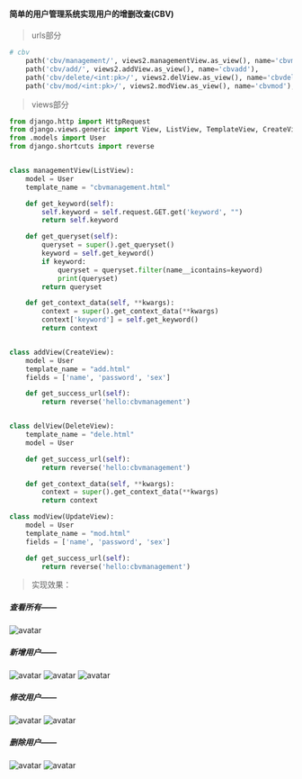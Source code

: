 #### 简单的用户管理系统实现用户的增删改查(CBV)
>urls部分
```python
# cbv
    path('cbv/management/', views2.managementView.as_view(), name='cbvmanagement'),
    path('cbv/add/', views2.addView.as_view(), name='cbvadd'),
    path('cbv/delete/<int:pk>/', views2.delView.as_view(), name='cbvdel'),
    path('cbv/mod/<int:pk>/', views2.modView.as_view(), name='cbvmod'),
```
>views部分
```python
from django.http import HttpRequest
from django.views.generic import View, ListView, TemplateView, CreateView, UpdateView, DeleteView
from .models import User
from django.shortcuts import reverse


class managementView(ListView):
    model = User
    template_name = "cbvmanagement.html"

    def get_keyword(self):
        self.keyword = self.request.GET.get('keyword', "")
        return self.keyword

    def get_queryset(self):
        queryset = super().get_queryset()
        keyword = self.get_keyword()
        if keyword:
            queryset = queryset.filter(name__icontains=keyword)
            print(queryset)
        return queryset

    def get_context_data(self, **kwargs):
        context = super().get_context_data(**kwargs)
        context['keyword'] = self.get_keyword()
        return context


class addView(CreateView):
    model = User
    template_name = "add.html"
    fields = ['name', 'password', 'sex']

    def get_success_url(self):
        return reverse('hello:cbvmanagement')


class delView(DeleteView):
    template_name = "dele.html"
    model = User

    def get_success_url(self):
        return reverse('hello:cbvmanagement')

    def get_context_data(self, **kwargs):
        context = super().get_context_data(**kwargs)
        return context

class modView(UpdateView):
    model = User
    template_name = "mod.html"
    fields = ['name', 'password', 'sex']

    def get_success_url(self):
        return reverse('hello:cbvmanagement')
```
>实现效果：
##### 查看所有——
![avatar](http://chuantu.xyz/t6/728/1586568231x992239408.png)
##### 新增用户——
![avatar](http://chuantu.xyz/t6/728/1586530952x992239408.png)
![avatar](http://chuantu.xyz/t6/728/1586530994x977013264.png)
![avatar](http://chuantu.xyz/t6/728/1586531024x977013264.png)

##### 修改用户——
![avatar](http://chuantu.xyz/t6/728/1586531053x992239408.png)
![avatar](http://chuantu.xyz/t6/728/1586531095x992239408.png)

##### 删除用户——
![avatar](http://chuantu.xyz/t6/728/1586531119x992239408.png)
![avatar](http://chuantu.xyz/t6/728/1586531150x992239408.png)
